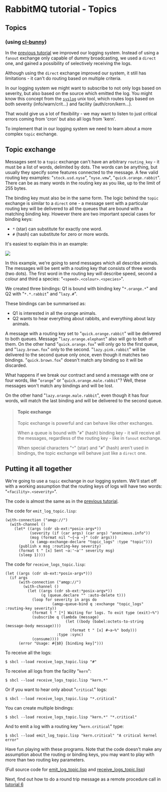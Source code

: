 <!--
Copyright (C) 2007-2015 Pivotal Software, Inc. 

All rights reserved. This program and the accompanying materials
are made available under the terms of the under the Apache License, 
Version 2.0 (the "License”); you may not use this file except in compliance 
with the License. You may obtain a copy of the License at

http://www.apache.org/licenses/LICENSE-2.0

Unless required by applicable law or agreed to in writing, software
distributed under the License is distributed on an "AS IS" BASIS,
WITHOUT WARRANTIES OR CONDITIONS OF ANY KIND, either express or implied.
See the License for the specific language governing permissions and
limitations under the License.
-->
# RabbitMQ tutorial - Topics

## Topics
### (using [cl-bunny](http://cl-rabbit.io/cl-bunny))

In the [previous tutorial](tutorial-four-cl.md) we improved our
logging system. Instead of using a `fanout` exchange only capable of
dummy broadcasting, we used a `direct` one, and gained a possibility
of selectively receiving the logs.

Although using the `direct` exchange improved our system, it still has
limitations - it can't do routing based on multiple criteria.

In our logging system we might want to subscribe to not only logs
based on severity, but also based on the source which emitted the log.
You might know this concept from the
[`syslog`](http://en.wikipedia.org/wiki/Syslog) unix tool, which
routes logs based on both severity (info/warn/crit...) and facility
(auth/cron/kern...).

That would give us a lot of flexibility - we may want to listen to
just critical errors coming from 'cron' but also all logs from 'kern'.

To implement that in our logging system we need to learn about a more
complex `topic` exchange.


Topic exchange
--------------

Messages sent to a `topic` exchange can't have an arbitrary
`routing_key` - it must be a list of words, delimited by dots. The
words can be anything, but usually they specify some features
connected to the message. A few valid routing key examples:
"`stock.usd.nyse`", "`nyse.vmw`", "`quick.orange.rabbit`". There can be as
many words in the routing key as you like, up to the limit of 255
bytes.

The binding key must also be in the same form. The logic behind the
`topic` exchange is similar to a `direct` one - a message sent with a
particular routing key will be delivered to all the queues that are
bound with a matching binding key. However there are two important
special cases for binding keys:

  * `*` (star) can substitute for exactly one word.
  * `#` (hash) can substitute for zero or more words.

It's easiest to explain this in an example:

![](http://i.imgur.com/L02kpQt.png)

In this example, we're going to send messages which all describe
animals. The messages will be sent with a routing key that consists of
three words (two dots). The first word in the routing key
will describe speed, second a colour and third a species:
"`<speed>.<colour>.<species>`".

We created three bindings: Q1 is bound with binding key "`*.orange.*`"
and Q2 with "`*.*.rabbit`" and "`lazy.#`".

These bindings can be summarised as:

  * Q1 is interested in all the orange animals.
  * Q2 wants to hear everything about rabbits, and everything about lazy
    animals.

A message with a routing key set to "`quick.orange.rabbit`"
will be delivered to both queues. Message
"`lazy.orange.elephant`" also will go to both of them. On the other hand
"`quick.orange.fox`" will only go to the first queue, and
"`lazy.brown.fox`" only to the second. "`lazy.pink.rabbit`" will
be delivered to the second queue only once, even though it matches two bindings.
"`quick.brown.fox`" doesn't match any binding so it will be discarded.

What happens if we break our contract and send a message with one or
four words, like "`orange`" or "`quick.orange.male.rabbit`"? Well,
these messages won't match any bindings and will be lost.

On the other hand "`lazy.orange.male.rabbit`", even though it has four
words, will match the last binding and will be delivered to the second
queue.

> #### Topic exchange
>
> Topic exchange is powerful and can behave like other exchanges.
>
> When a queue is bound with "`#`" (hash) binding key - it will receive
> all the messages, regardless of the routing key - like in `fanout` exchange.
>
> When special characters "`*`" (star) and "`#`" (hash) aren't used in bindings,
> the topic exchange will behave just like a `direct` one.

Putting it all together
-----------------------

We're going to use a `topic` exchange in our logging system. We'll
start off with a working assumption that the routing keys of logs will
have two words: "`<facility>.<severity>`".

The code is almost the same as in the
[previous tutorial](tutorial-four-cl.md).

The code for `emit_log_topic.lisp`:

    (with-connection ("amqp://")
      (with-channel ()
        (let* ((args (cdr sb-ext:*posix-argv*))
               (severity (if (car args) (car args) "anonimous.info"))
               (msg (format nil "~{~a ~}" (cdr args)))
               (x (amqp-exchange-declare "topic_logs" :type "topic")))
          (publish x msg :routing-key severity)
          (format t " [x] Sent ~a:'~a'" severity msg)
          (sleep 1))))




The code for `receive_logs_topic.lisp`:

    (let ((args (cdr sb-ext:*posix-argv*)))
      (if args
          (with-connection ("amqp://")
            (with-channel ()
              (let ((args (cdr sb-ext:*posix-argv*))
                    (q (queue.declare "" :auto-delete t)))
                (loop for severity in args do
                         (amqp-queue-bind q :exchange "topic_logs" :routing-key severity))
                (format t " [*] Waiting for logs. To exit type (exit)~%")
                (subscribe q (lambda (message)
                               (let ((body (babel:octets-to-string (message-body message))))
                                 (format t " [x] #~a~%" body)))
                           :type :sync)
                (consume))))
          (error "Usage: #{$0} [binding key]")))


To receive all the logs:

    $ sbcl --load receive_logs_topic.lisp "#"

To receive all logs from the facility "`kern`":

    $ sbcl --load receive_logs_topic.lisp "kern.*"

Or if you want to hear only about "`critical`" logs:

    $ sbcl --load receive_logs_topic.lisp "*.critical"

You can create multiple bindings:

    $ sbcl --load receive_logs_topic.lisp "kern.*" "*.critical"

And to emit a log with a routing key "`kern.critical`" type:

    $ sbcl --load emit_log_topic.lisp "kern.critical" "A critical kernel error"


Have fun playing with these programs. Note that the code doesn't make
any assumption about the routing or binding keys, you may want to play
with more than two routing key parameters.

(Full source code for [emit_log_topic.lisp](code/emit_log_topic.lisp)
and [receive_logs_topic.lisp](code/receive_logs_topic.lisp))

Next, find out how to do a round trip message as a remote procedure call in [tutorial 6](tutorial-six-cl.md)
